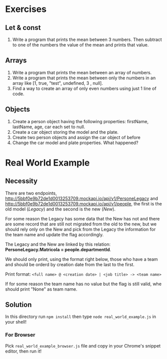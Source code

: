 # Exercises

## Let & const
1. Write a program that prints the mean between 3 numbers. Then subtract to one of the numbers the value of the mean and prints that value.

## Arrays
1. Write a program that prints the mean between an array of numbers.
2. Write a program that prints the mean between only the numbers in an array like [1, true, "test", undefined, 3 , null].
3. Find a way to create an array of only even numbers using just 1 line of code.

## Objects
1. Create a person object having the following properties: firstName, lastName, age, car each set to null.
2. Create a car object storing the model and the plate.
3. Create two person objects and assign the car object of before
4. Change the car model and plate properties. What happened?

# Real World Example

## Necessity
There are two endpoints, http://5bbf0e9b72de1d0013253709.mockapi.io/api/v1/PersoneLegacy and http://5bbf0e9b72de1d0013253709.mockapi.io/api/v1/people, the first is the old model (*Legacy*) and the second is the new (*New*).

For some reason the Legacy has some data that the New has not and there are some record that are still not migrated from the old to the new, but we should rely only on the New and pick from the Legacy the information for the team name and update the flag accordingly.

The Legacy and the New are linked by this relation: **PersoneLegacy.Matricola = people.departmentId**.

We should only print, using the format right below, those who have a team and should be orderd by creation date from the last to the first.

Print format: `<full name> @ <creation date> | <job title> -> <team name>`

If for some reason the team name has no value but the flag is still valid, whe should print "None" as team name.

## Solution
In this directory run `npm install` then type `node real_world_example.js` in your shell!

### For Browser
Pick `real_world_example_browser.js` file and copy in your Chrome's snippet editor, then run it!